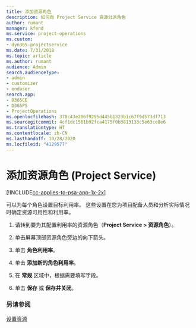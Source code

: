 ```yaml
---
title: 添加资源角色
description: 如何向 Project Service 资源分派角色
author: rumant
manager: kfend
ms.service: project-operations
ms.custom:
- dyn365-projectservice
ms.date: 7/31/2018
ms.topic: article
ms.author: rumant
audience: Admin
search.audienceType:
- admin
- customizer
- enduser
search.app:
- D365CE
- D365PS
- ProjectOperations
ms.openlocfilehash: 378c43e206f9295d445b1323b1c67f9d573df713
ms.sourcegitcommit: 4cf1dc1561b92fca4175f0b3813133c5e63ce8e6
ms.translationtype: HT
ms.contentlocale: zh-CN
ms.lasthandoff: 10/28/2020
ms.locfileid: "4129577"
---
```

# <a name="add-resource-roles-project-service"></a>添加资源角色 (Project Service)

[!INCLUDE[cc-applies-to-psa-app-1x-2x](../includes/cc-applies-to-psa-app-1x-2x.md)]

可以为每个角色设置目标利用率。 这些设置在您为项目配备人员和分析实际情况时确定资源可用性和利用率。  
  
1.  请转到要为其配置利用率的资源角色（**Project Service > 资源角色**）。  
  
2.  单击屏幕顶部资源角色旁边的向下箭头。  
  
3.  单击 **角色利用率**。  
  
4.  单击 **添加新的角色利用率**。  
  
5.  在 **常规** 区域中，根据需要填写字段。  
  
6.  单击 **保存** 或 **保存并关闭**。  
  
### <a name="see-also"></a>另请参阅  
 [设置资源](../psa/set-up-resources.md)

